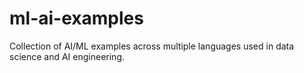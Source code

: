 # ml-ai-examples
Collection of AI/ML examples across multiple languages used in data science and AI engineering.
